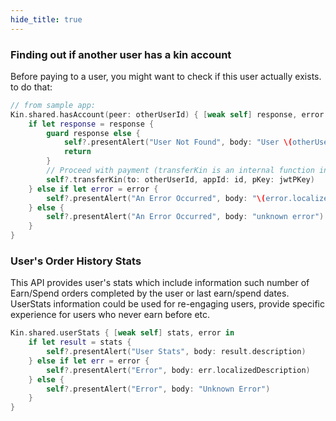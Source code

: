 ```yaml
---
hide_title: true
---
```


### Finding out if another user has a kin account ###

Before paying to a user, you might want to check if this user actually exists. to do that:

```swift
// from sample app:
Kin.shared.hasAccount(peer: otherUserId) { [weak self] response, error in
    if let response = response {
        guard response else {
            self?.presentAlert("User Not Found", body: "User \(otherUserId) could not be found. Make sure the receiving user has activated kin, and in on the same environment as this user")
            return
        }
        // Proceed with payment (transferKin is an internal function in the sample app)
        self?.transferKin(to: otherUserId, appId: id, pKey: jwtPKey)
    } else if let error = error {
        self?.presentAlert("An Error Occurred", body: "\(error.localizedDescription)")
    } else {
        self?.presentAlert("An Error Occurred", body: "unknown error")
    }
}
```

### User's Order History Stats ###

This API provides user's stats which include information such number of Earn/Spend orders completed by the user or last earn/spend dates.
UserStats information could be used for re-engaging users, provide specific experience for users who never earn before etc.

```swift
Kin.shared.userStats { [weak self] stats, error in
    if let result = stats {
        self?.presentAlert("User Stats", body: result.description)
    } else if let err = error {
        self?.presentAlert("Error", body: err.localizedDescription)
    } else {
        self?.presentAlert("Error", body: "Unknown Error")
    }
}
```

